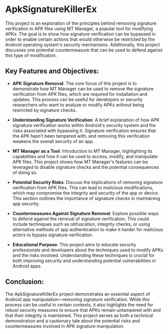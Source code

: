# ApkSignatureKillerEx

This project is an exploration of the principles behind removing signature verification in APK files using MT Manager, a popular tool for modifying APKs. The goal is to show how signature verification can be bypassed in order to enable certain actions that would otherwise be restricted by the Android operating system's security mechanisms. Additionally, this project discusses one potential countermeasure that can be used to defend against this type of modification.

## Key Features and Objectives:

- **APK Signature Removal**: The core focus of this project is to demonstrate how MT Manager can be used to remove the signature verification from APK files, which are required for installation and updates. This process can be useful for developers or security researchers who want to analyze or modify APKs without being restricted by signature checks.

- **Understanding Signature Verification**: A brief explanation of how APK signature verification works within Android's security system and the risks associated with bypassing it. Signature verification ensures that the APK hasn't been tampered with, and removing this verification weakens the overall security of an app.

- **MT Manager as a Tool**: Introduction to MT Manager, highlighting its capabilities and how it can be used to access, modify, and manipulate APK files. This project shows how MT Manager's features can be leveraged to disable signature checks and the potential consequences of doing so.

- **Potential Security Risks**: Discuss the implications of removing signature verification from APK files. This can lead to malicious modifications, which may compromise the integrity and security of the app or device. This section outlines the importance of signature checks in maintaining app security.

- **Countermeasures Against Signature Removal**: Explore possible ways to defend against the removal of signature verification. This could include techniques such as obfuscation, integrity checks, or using alternative methods of app authentication to make it harder for malicious actors to bypass signature verification.

- **Educational Purpose**: This project aims to educate security professionals and developers about the techniques used to modify APKs and the risks involved. Understanding these techniques is crucial for both improving security and understanding potential vulnerabilities in Android apps.

## Conclusion:

The ApkSignatureKillerEx project demonstrates an essential aspect of Android app manipulation—removing signature verification. While this process can be useful in certain contexts, it also highlights the need for robust security measures to ensure that APKs remain untampered with and that their integrity is maintained. This project serves as both a technical demonstration and a cautionary tale about the potential risks and countermeasures involved in APK signature manipulation.
